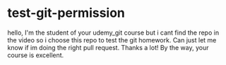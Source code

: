 # test-git-permission

hello, I'm the student of your udemy_git course but i cant find the repo in the video so i choose this repo to test the git homework. Can just let me know if im doing the right pull request. Thanks a lot! By the way, your course is excellent.
